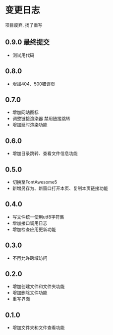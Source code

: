# 变更日志

项目废弃, 扬了重写

## 0.9.0 最终提交

* 测试用代码

## 0.8.0

* 增加404、500错误页

## 0.7.0

* 增加网站图标
* 调整链接渲染器 禁用链接跳转
* 增加延时渲染功能

## 0.6.0

* 增加目录跳转、查看文件信息功能

## 0.5.0

* 切换至FontAwesome5
* 新增另存为、新窗口打开本页、复制本页链接功能

## 0.4.0

* 写文件统一使用utf8字符集
* 增加接口调用日志
* 增加检查应用更新功能

## 0.3.0

* 不再允许跨域访问

## 0.2.0

* 增加创建文件和文件夹功能
* 增加删除文件功能
* 重写界面

## 0.1.0

* 增加文件夹和文件查看功能
